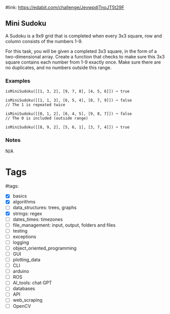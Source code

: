 #link: https://edabit.com/challenge/JevwpdjTnoJT5t29F

## Mini Sudoku

A Sudoku is a 9x9 grid that is completed when every 3x3 square, row and column consists of the numbers 1-9.

For this task, you will be given a completed 3x3 square, in the form of a  two-dimensional array. Create a function that checks to make sure this  3x3 square contains each number from 1-9 exactly once. Make sure there  are no duplicates, and no numbers outside this range.

### Examples

```
isMiniSudoku([[1, 3, 2], [9, 7, 8], [4, 5, 6]]) ➞ true

isMiniSudoku([[1, 1, 3], [6, 5, 4], [8, 7, 9]]) ➞ false
// The 1 is repeated twice 

isMiniSudoku([[0, 1, 2], [6, 4, 5], [9, 8, 7]]) ➞ false
// The 0 is included (outside range)

isMiniSudoku([[8, 9, 2], [5, 6, 1], [3, 7, 4]]) ➞ true 
```

### Notes

N/A

# Tags

#tags: 
- [x] basics
- [x] algorithms
- [ ] data_structures: trees, graphs
- [x] strings: regex
- [ ] dates_times: timezones
- [ ] file_management: input, output, folders and files
- [ ] testing
- [ ] exceptions
- [ ] logging
- [ ] object_oriented_programming
- [ ] GUI
- [ ] plotting_data
- [ ] CLI
- [ ] arduino
- [ ] ROS
- [ ] AI_tools: chat GPT
- [ ] databases
- [ ] API
- [ ] web_scraping
- [ ] OpenCV